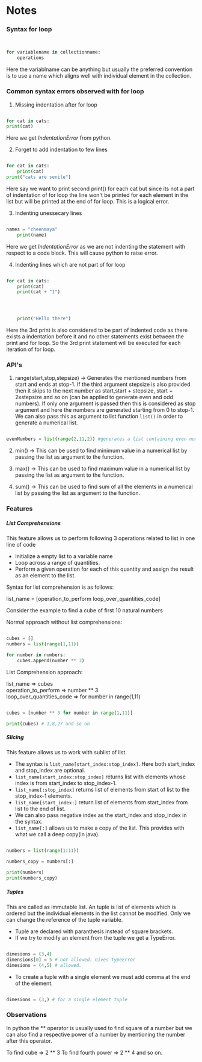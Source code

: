 # Notes

### Syntax for loop

``` Python


for variablename in collectionname:
	operations

```

Here the variablname can be anything but usually the preferred convention is to use a name which aligns well with individual element in the collection.

### Common syntax errors observed with for loop

1) Missing indentation after for loop

``` Python

for cat in cats:
print(cat)

```

Here we get _IndentationError_ from python.

2) Forget to add indentation to few lines

``` Python

for cat in cats:
	print(cat)
print("cats are senile")

```

Here say we want to print second print() for each cat but since its not a part of indentation of for loop the line won't be printed for each element in the list but will be printed at the end of for loop. This is a logical error.

3) Indenting unessecary lines

``` Python

names = "cheenmaya"
	print(name)

```

Here we get _IndentationError_ as we are not indenting the statement with respect to a code block. This will cause python to raise error.

4) Indenting lines which are not part of for loop

``` Python

for cat in cats:
	print(cat)
	print(cat + "1")




	print("Hello there")

```

Here the 3rd print is also considered to be part of indented code as there exists a indentation before it and no other statements exist between the print and for loop. So the 3rd print statement will be executed for each iteration of for loop.


### API's

1) range(start,stop,stepsize) -> Generates the mentioned numbers from start and ends at stop-1. If the third argument stepsize is also provided then it skips to the next number as start,start + stepsize, start + 2xstepsize and so on (can be applied to generate even and odd numbers). If only one argument is passed then this is considered as stop argument and here the numbers are generated starting from 0 to stop-1. We can also pass this as argument to list function `list()` in order to generate a numerical list.

``` Python

evenNumbers = list(range(2,11,2)) #generates a list containing even numbers less than equal to 10.

```

2) min() -> This can be used to find minimum value in a numerical list by passing the list as argument to the function.

3) max() -> This can be used to find maximum value in a numerical list by passing the list as argument to the function.

4) sum() -> This can be used to find sum of all the elements in a numerical list by passing the list as argument to the function.

### Features

##### **List Comprehensions**

This feature allows us to perform following 3 operations related to list in one line of code

- Initialize a empty list to a variable name
- Loop across a range of quantities. 
- Perform a given operation for each of this quantity and assign the result as an element to the list.

Syntax for list comprehension is as follows:

list_name = [operation_to_perform loop_over_quantities_code]


Consider the example to find a cube of first 10 natural numbers

Normal approach without list comprehensions:

``` Python

cubes = []
numbers = list(range(1,11))

for number in numbers:
	cubes.append(number ** 3)

```

List Comprehension approach:

list_name => cubes\
operation_to_perform => number ** 3\
loop_over_quantities_code => for number in range(1,11)

``` Python

cubes = [number ** 3 for number in range(1,11)]

print(cubes) # 1,8,27 and so on

```

##### Slicing

This feature allows us to work with sublist of list. 

- The syntax is `list_name[start_index:stop_index]`. Here both start_index and stop_index are optional. 
- `list_name[start_index:stop_index]` returns list with elements whose index is from start_index to stop_index-1.
- `list_name[:stop_index]` returns list of elements from start of list to the stop_index-1 elements.
- `list_name[start_index:]` return list of elements from start_index from list to the end of list.
- We can also pass negative index as the start_index and stop_index in the syntax.
- `list_name[:]` allows us to make a copy of the list. This provides with what we call a deep copy(in java). 

``` Python

numbers = list(range(1:11))

numbers_copy = numbers[:]

print(numbers)
print(numbers_copy)

```

##### Tuples

This are called as immutable list. An tuple is list of elements which is ordered but the individual elements in the list cannot be modified. Only we can change the reference of the tuple variable.

- Tuple are declared with paranthesis instead of square brackets.
- If we try to modify an element from the tuple we get a TypeError.

``` Python

dimesions = (3,4)
dimensions[0] = 5 # not allowed. Gives TypeError
dimesions = (4,5) # allowed.

```

- To create a tuple with a single element we must add comma at the end of the element.

``` Python

dimesions = (3,) # for a single element tuple 

```

### Observations

In python the ** operator is usually used to find square of a number but we can also find a respective power of a number by mentioning the number after this operator. 

To find cube => 2 ** 3
To find fourth power => 2 ** 4 and so on.
